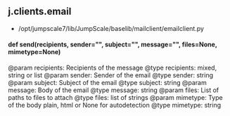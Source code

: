 ## j.clients.email

- /opt/jumpscale7/lib/JumpScale/baselib/mailclient/emailclient.py

#### def send(recipients, sender="", subject="", message="", files=None, mimetype=None) 

@param recipients: Recipients of the message
@type recipients: mixed, string or list
@param sender: Sender of the email
@type sender: string
@param subject: Subject of the email
@type subject: string
@param message: Body of the email
@type message: string
@param files: List of paths to files to attach
@type files: list of strings
@param mimetype: Type of the body plain, html or None for autodetection
@type mimetype: string

